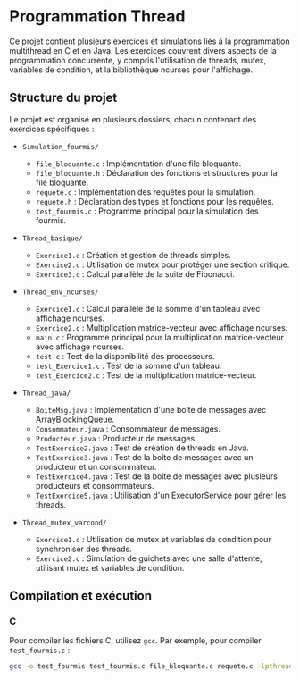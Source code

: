 # Programmation Thread

Ce projet contient plusieurs exercices et simulations liés à la programmation multithread en C et en Java. Les exercices couvrent divers aspects de la programmation concurrente, y compris l'utilisation de threads, mutex, variables de condition, et la bibliothèque ncurses pour l'affichage.

## Structure du projet

Le projet est organisé en plusieurs dossiers, chacun contenant des exercices spécifiques :

- `Simulation_fourmis/`
  - `file_bloquante.c` : Implémentation d'une file bloquante.
  - `file_bloquante.h` : Déclaration des fonctions et structures pour la file bloquante.
  - `requete.c` : Implémentation des requêtes pour la simulation.
  - `requete.h` : Déclaration des types et fonctions pour les requêtes.
  - `test_fourmis.c` : Programme principal pour la simulation des fourmis.

- `Thread_basique/`
  - `Exercice1.c` : Création et gestion de threads simples.
  - `Exercice2.c` : Utilisation de mutex pour protéger une section critique.
  - `Exercice3.c` : Calcul parallèle de la suite de Fibonacci.

- `Thread_env_ncurses/`
  - `Exercice1.c` : Calcul parallèle de la somme d'un tableau avec affichage ncurses.
  - `Exercice2.c` : Multiplication matrice-vecteur avec affichage ncurses.
  - `main.c` : Programme principal pour la multiplication matrice-vecteur avec affichage ncurses.
  - `test.c` : Test de la disponibilité des processeurs.
  - `test_Exercice1.c` : Test de la somme d'un tableau.
  - `test_Exercice2.c` : Test de la multiplication matrice-vecteur.

- `Thread_java/`
  - `BoiteMsg.java` : Implémentation d'une boîte de messages avec ArrayBlockingQueue.
  - `Consommateur.java` : Consommateur de messages.
  - `Producteur.java` : Producteur de messages.
  - `TestExercice2.java` : Test de création de threads en Java.
  - `TestExercice3.java` : Test de la boîte de messages avec un producteur et un consommateur.
  - `TestExercice4.java` : Test de la boîte de messages avec plusieurs producteurs et consommateurs.
  - `TestExercice5.java` : Utilisation d'un ExecutorService pour gérer les threads.

- `Thread_mutex_varcond/`
  - `Exercice1.c` : Utilisation de mutex et variables de condition pour synchroniser des threads.
  - `Exercice2.c` : Simulation de guichets avec une salle d'attente, utilisant mutex et variables de condition.

## Compilation et exécution

### C

Pour compiler les fichiers C, utilisez `gcc`. Par exemple, pour compiler `test_fourmis.c` :

```sh
gcc -o test_fourmis test_fourmis.c file_bloquante.c requete.c -lpthread -lncurses
